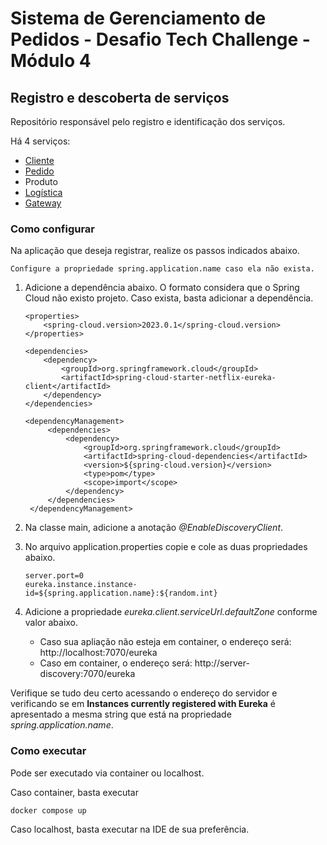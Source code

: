 # Sistema de Gerenciamento de Pedidos - Desafio Tech Challenge - Módulo 4

## Registro e descoberta de serviços

Repositório responsável pelo registro e identificação dos serviços.

Há 4 serviços:

* [Cliente](https://github.com/AydanAmorim/costumers-microservice)
* [Pedido](https://github.com/fysabelah/ordering-microservice)
* Produto
* [Logística](https://github.com/erickmatheusribeiro/tracking-microservice)
* [Gateway](https://github.com/fysabelah/gateway-order-management?tab=readme-ov-file)

### Como configurar
Na aplicação que deseja registrar, realize os passos indicados abaixo.

    Configure a propriedade spring.application.name caso ela não exista.

1. Adicione a dependência abaixo. O formato considera que o Spring Cloud não existo projeto. Caso exista, basta adicionar a dependência.

       <properties>
		   <spring-cloud.version>2023.0.1</spring-cloud.version>
	   </properties>

       <dependencies>
           <dependency>
               <groupId>org.springframework.cloud</groupId>
               <artifactId>spring-cloud-starter-netflix-eureka-client</artifactId>
           </dependency>
       </dependencies>

       <dependencyManagement>
    		<dependencies>
    			<dependency>
    				<groupId>org.springframework.cloud</groupId>
    				<artifactId>spring-cloud-dependencies</artifactId>
    				<version>${spring-cloud.version}</version>
    				<type>pom</type>
    				<scope>import</scope>
    			</dependency>
    		</dependencies>
	    </dependencyManagement>
   
3. Na classe main, adicione a anotação _@EnableDiscoveryClient_.
4. No arquivo application.properties copie e cole as duas propriedades abaixo. 

       server.port=0
       eureka.instance.instance-id=${spring.application.name}:${random.int}
5. Adicione a propriedade *eureka.client.serviceUrl.defaultZone* conforme valor abaixo.
   * Caso sua apliação não esteja em container, o endereço será: http://localhost:7070/eureka
   * Caso em container, o endereço será: http://server-discovery:7070/eureka

Verifique se tudo deu certo acessando o endereço do servidor e verificando se em **Instances currently registered with Eureka** 
é apresentado a mesma string que está na propriedade _spring.application.name_.

### Como executar

Pode ser executado via container ou localhost.

Caso container, basta executar 

    docker compose up

Caso localhost, basta executar na IDE de sua preferência.

